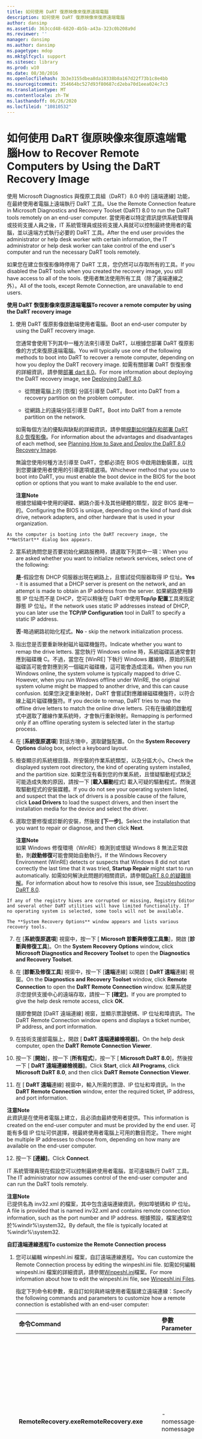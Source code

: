 ```yaml
---
title: 如何使用 DaRT 復原映像來復原遠端電腦
description: 如何使用 DaRT 復原映像來復原遠端電腦
author: dansimp
ms.assetid: 363ccd48-6820-4b5b-a43a-323c0b208a9d
ms.reviewer: ''
manager: dansimp
ms.author: dansimp
ms.pagetype: mdop
ms.mktglfcycl: support
ms.sitesec: library
ms.prod: w10
ms.date: 08/30/2016
ms.openlocfilehash: 3b3e3155dbea8da18338b8a167d22f73b1c8e4bb
ms.sourcegitcommit: 354664bc527d93f80687cd2eba70d1eea024c7c3
ms.translationtype: MT
ms.contentlocale: zh-TW
ms.lasthandoff: 06/26/2020
ms.locfileid: "10810532"
---
```

# <span data-ttu-id="e7b44-103">如何使用 DaRT 復原映像來復原遠端電腦</span><span class="sxs-lookup"><span data-stu-id="e7b44-103">How to Recover Remote Computers by Using the DaRT Recovery Image</span></span>


<span data-ttu-id="e7b44-104">使用 Microsoft Diagnostics 與復原工具組（DaRT）8.0 中的 [遠端連線] 功能，在最終使用者電腦上遠端執行 DaRT 工具。</span><span class="sxs-lookup"><span data-stu-id="e7b44-104">Use the Remote Connection feature in Microsoft Diagnostics and Recovery Toolset (DaRT) 8.0 to run the DaRT tools remotely on an end-user computer.</span></span> <span data-ttu-id="e7b44-105">當使用者以特定資訊提供系統管理員或技術支援人員之後，IT 系統管理員或技術支援人員就可以控制最終使用者的電腦，並以遠端方式執行必要的 DaRT 工具。</span><span class="sxs-lookup"><span data-stu-id="e7b44-105">After the end user provides the administrator or help desk worker with certain information, the IT administrator or help desk worker can take control of the end user's computer and run the necessary DaRT tools remotely.</span></span>

<span data-ttu-id="e7b44-106">如果您在建立恢復影像時停用了 DaRT 工具，您仍然可以存取所有的工具。</span><span class="sxs-lookup"><span data-stu-id="e7b44-106">If you disabled the DaRT tools when you created the recovery image, you still have access to all of the tools.</span></span> <span data-ttu-id="e7b44-107">使用者無法使用所有工具（除了遠端連線之外）。</span><span class="sxs-lookup"><span data-stu-id="e7b44-107">All of the tools, except Remote Connection, are unavailable to end users.</span></span>

**<span data-ttu-id="e7b44-108">使用 DaRT 恢復影像來復原遠端電腦</span><span class="sxs-lookup"><span data-stu-id="e7b44-108">To recover a remote computer by using the DaRT recovery image</span></span>**

1.  <span data-ttu-id="e7b44-109">使用 DaRT 復原影像啟動端使用者電腦。</span><span class="sxs-lookup"><span data-stu-id="e7b44-109">Boot an end-user computer by using the DaRT recovery image.</span></span>

    <span data-ttu-id="e7b44-110">您通常會使用下列其中一種方法來引導至 DaRT，以根據您部署 DaRT 復原影像的方式來復原遠端電腦。</span><span class="sxs-lookup"><span data-stu-id="e7b44-110">You will typically use one of the following methods to boot into DaRT to recover a remote computer, depending on how you deploy the DaRT recovery image.</span></span> <span data-ttu-id="e7b44-111">如需有關部署 DaRT 恢復影像的詳細資訊，請參閱[部署 dart 8.0](deploying-dart-80-dart-8.md)。</span><span class="sxs-lookup"><span data-stu-id="e7b44-111">For more information about deploying the DaRT recovery image, see [Deploying DaRT 8.0](deploying-dart-80-dart-8.md).</span></span>

    -   <span data-ttu-id="e7b44-112">從問題電腦上的 [恢復] 分區引導至 DaRT。</span><span class="sxs-lookup"><span data-stu-id="e7b44-112">Boot into DaRT from a recovery partition on the problem computer.</span></span>

    -   <span data-ttu-id="e7b44-113">從網路上的遠端分區引導至 DaRT。</span><span class="sxs-lookup"><span data-stu-id="e7b44-113">Boot into DaRT from a remote partition on the network.</span></span>

    <span data-ttu-id="e7b44-114">如需每個方法的優點與缺點的詳細資訊，請參閱[規劃如何儲存和部署 DaRT 8.0 恢復影像](planning-how-to-save-and-deploy-the-dart-80-recovery-image-dart-8.md)。</span><span class="sxs-lookup"><span data-stu-id="e7b44-114">For information about the advantages and disadvantages of each method, see [Planning How to Save and Deploy the DaRT 8.0 Recovery Image](planning-how-to-save-and-deploy-the-dart-80-recovery-image-dart-8.md).</span></span>

    <span data-ttu-id="e7b44-115">無論您使用何種方法引導至 DaRT，您都必須在 BIOS 中啟用啟動裝置，以找到您要讓使用者使用的引導選項或選項。</span><span class="sxs-lookup"><span data-stu-id="e7b44-115">Whichever method that you use to boot into DaRT, you must enable the boot device in the BIOS for the boot option or options that you want to make available to the end user.</span></span>

    **<span data-ttu-id="e7b44-116">注意</span><span class="sxs-lookup"><span data-stu-id="e7b44-116">Note</span></span>**  
    <span data-ttu-id="e7b44-117">根據您組織中使用的硬碟、網路介面卡及其他硬體的類型，設定 BIOS 是唯一的。</span><span class="sxs-lookup"><span data-stu-id="e7b44-117">Configuring the BIOS is unique, depending on the kind of hard disk drive, network adapters, and other hardware that is used in your organization.</span></span>



~~~
As the computer is booting into the DaRT recovery image, the **NetStart** dialog box appears.
~~~

2. <span data-ttu-id="e7b44-118">當系統詢問您是否要初始化網路服務時，請選取下列其中一項：</span><span class="sxs-lookup"><span data-stu-id="e7b44-118">When you are asked whether you want to initialize network services, select one of the following:</span></span>

   <span data-ttu-id="e7b44-119">**是**-假設您有 DHCP 伺服器出現在網路上，且嘗試從伺服器取得 IP 位址。</span><span class="sxs-lookup"><span data-stu-id="e7b44-119">**Yes** - it is assumed that a DHCP server is present on the network, and an attempt is made to obtain an IP address from the server.</span></span> <span data-ttu-id="e7b44-120">如果網路使用靜態 IP 位址而不是 DHCP，您可以稍後在 DaRT 中使用**Tcp/ip 配置**工具來指定靜態 IP 位址。</span><span class="sxs-lookup"><span data-stu-id="e7b44-120">If the network uses static IP addresses instead of DHCP, you can later use the **TCP/IP Configuration** tool in DaRT to specify a static IP address.</span></span>

   <span data-ttu-id="e7b44-121">**否**-略過網路初始化程式。</span><span class="sxs-lookup"><span data-stu-id="e7b44-121">**No** - skip the network initialization process.</span></span>

3. <span data-ttu-id="e7b44-122">指出您是否要重新映射磁片磁碟機盤符。</span><span class="sxs-lookup"><span data-stu-id="e7b44-122">Indicate whether you want to remap the drive letters.</span></span> <span data-ttu-id="e7b44-123">當您執行 Windows online 時，系統磁碟區通常會對應到磁碟機 C。不過，當您在 [WinRE] 下執行 Windows 離線時，原始的系統磁碟區可能會對應到另一個磁片磁碟機，這可能會造成混淆。</span><span class="sxs-lookup"><span data-stu-id="e7b44-123">When you run Windows online, the system volume is typically mapped to drive C. However, when you run Windows offline under WinRE, the original system volume might be mapped to another drive, and this can cause confusion.</span></span> <span data-ttu-id="e7b44-124">如果您決定重新映射，DaRT 會嘗試對應離線磁碟機盤符，以符合線上磁片磁碟機盤符。</span><span class="sxs-lookup"><span data-stu-id="e7b44-124">If you decide to remap, DaRT tries to map the offline drive letters to match the online drive letters.</span></span> <span data-ttu-id="e7b44-125">只有在後續的啟動程式中選取了離線作業系統時，才會執行重新映射。</span><span class="sxs-lookup"><span data-stu-id="e7b44-125">Remapping is performed only if an offline operating system is selected later in the startup process.</span></span>

4. <span data-ttu-id="e7b44-126">在 [**系統復原選項**] 對話方塊中，選取鍵盤配置。</span><span class="sxs-lookup"><span data-stu-id="e7b44-126">On the **System Recovery Options** dialog box, select a keyboard layout.</span></span>

5. <span data-ttu-id="e7b44-127">檢查顯示的系統根目錄、所安裝的作業系統類型，以及分區大小。</span><span class="sxs-lookup"><span data-stu-id="e7b44-127">Check the displayed system root directory, the kind of operating system installed, and the partition size.</span></span> <span data-ttu-id="e7b44-128">如果您沒有看到您的作業系統，且懷疑驅動程式缺乏可能造成失敗的原因，請按一下 [**載入驅動**程式] 載入可疑的驅動程式，然後選取驅動程式的安裝媒體。</span><span class="sxs-lookup"><span data-stu-id="e7b44-128">If you do not see your operating system listed, and suspect that the lack of drivers is a possible cause of the failure, click **Load Drivers** to load the suspect drivers, and then insert the installation media for the device and select the driver.</span></span>

6. <span data-ttu-id="e7b44-129">選取您要修復或診斷的安裝，然後按 **[下一步]**。</span><span class="sxs-lookup"><span data-stu-id="e7b44-129">Select the installation that you want to repair or diagnose, and then click **Next**.</span></span>

   **<span data-ttu-id="e7b44-130">注意</span><span class="sxs-lookup"><span data-stu-id="e7b44-130">Note</span></span>**  
   <span data-ttu-id="e7b44-131">如果 Windows 修復環境（WinRE）檢測到或懷疑 Windows 8 無法正常啟動，則**啟動修復**可能會開始自動執行。</span><span class="sxs-lookup"><span data-stu-id="e7b44-131">If the Windows Recovery Environment (WinRE) detects or suspects that Windows 8 did not start correctly the last time that it was tried, **Startup Repair** might start to run automatically.</span></span> <span data-ttu-id="e7b44-132">如需如何解決此問題的相關資訊，請參閱[DaRT 8.0 的疑難排解](troubleshooting-dart-80-dart-8.md)。</span><span class="sxs-lookup"><span data-stu-id="e7b44-132">For information about how to resolve this issue, see [Troubleshooting DaRT 8.0](troubleshooting-dart-80-dart-8.md).</span></span>



~~~
If any of the registry hives are corrupted or missing, Registry Editor and several other DaRT utilities will have limited functionality. If no operating system is selected, some tools will not be available.

The **System Recovery Options** window appears and lists various recovery tools.
~~~

7. <span data-ttu-id="e7b44-133">在 [**系統復原選項**] 視窗中，按一下 [ **Microsoft 診斷與修復工具集**]，開啟 [**診斷與修復工具**]。</span><span class="sxs-lookup"><span data-stu-id="e7b44-133">On the **System Recovery Options** window, click **Microsoft Diagnostics and Recovery Toolset** to open the **Diagnostics and Recovery Toolset**.</span></span>

8. <span data-ttu-id="e7b44-134">在 [**診斷及修復工具**] 視窗中，按一下 [**遠端**連線] 以開啟 [ **DaRT 遠端**連線] 視窗。</span><span class="sxs-lookup"><span data-stu-id="e7b44-134">On the **Diagnostics and Recovery Toolset** window, click **Remote Connection** to open the **DaRT Remote Connection** window.</span></span> <span data-ttu-id="e7b44-135">如果系統提示您提供支援中心的遠端存取，請按一下 **[確定]**。</span><span class="sxs-lookup"><span data-stu-id="e7b44-135">If you are prompted to give the help desk remote access, click **OK**.</span></span>

   <span data-ttu-id="e7b44-136">隨即會開啟 [DaRT 遠端連線] 視窗，並顯示票證號碼、IP 位址和埠資訊。</span><span class="sxs-lookup"><span data-stu-id="e7b44-136">The DaRT Remote Connection window opens and displays a ticket number, IP address, and port information.</span></span>

9. <span data-ttu-id="e7b44-137">在技術支援部電腦上，開啟 [ **DaRT 遠端連線檢視器]**。</span><span class="sxs-lookup"><span data-stu-id="e7b44-137">On the help desk computer, open the **DaRT Remote Connection Viewer**.</span></span>

10. <span data-ttu-id="e7b44-138">按一下 [**開始**]，按一下 [**所有程式**]，按一下 [ **Microsoft DaRT 8.0**]，然後按一下 [ **DaRT 遠端連線檢視器]**。</span><span class="sxs-lookup"><span data-stu-id="e7b44-138">Click **Start**, click **All Programs**, click **Microsoft DaRT 8.0**, and then click **DaRT Remote Connection Viewer**.</span></span>

11. <span data-ttu-id="e7b44-139">在 [ **DaRT 遠端**連線] 視窗中，輸入所需的票證、IP 位址和埠資訊。</span><span class="sxs-lookup"><span data-stu-id="e7b44-139">In the **DaRT Remote Connection** window, enter the required ticket, IP address, and port information.</span></span>

   **<span data-ttu-id="e7b44-140">注意</span><span class="sxs-lookup"><span data-stu-id="e7b44-140">Note</span></span>**  
   <span data-ttu-id="e7b44-141">此資訊是在使用者電腦上建立，且必須由最終使用者提供。</span><span class="sxs-lookup"><span data-stu-id="e7b44-141">This information is created on the end-user computer and must be provided by the end user.</span></span> <span data-ttu-id="e7b44-142">可能有多個 IP 位址可供選擇，視最終使用者電腦上可用的數目而定。</span><span class="sxs-lookup"><span data-stu-id="e7b44-142">There might be multiple IP addresses to choose from, depending on how many are available on the end-user computer.</span></span>



12. <span data-ttu-id="e7b44-143">按一下 **\[連線\]**。</span><span class="sxs-lookup"><span data-stu-id="e7b44-143">Click **Connect**.</span></span>

<span data-ttu-id="e7b44-144">IT 系統管理員現在假設您可以控制最終使用者電腦，並可遠端執行 DaRT 工具。</span><span class="sxs-lookup"><span data-stu-id="e7b44-144">The IT administrator now assumes control of the end-user computer and can run the DaRT tools remotely.</span></span>

**<span data-ttu-id="e7b44-145">注意</span><span class="sxs-lookup"><span data-stu-id="e7b44-145">Note</span></span>**  
<span data-ttu-id="e7b44-146">已提供名為 inv32.xml 的檔案，其中包含遠端連線資訊，例如埠號碼和 IP 位址。</span><span class="sxs-lookup"><span data-stu-id="e7b44-146">A file is provided that is named inv32.xml and contains remote connection information, such as the port number and IP address.</span></span> <span data-ttu-id="e7b44-147">根據預設，檔案通常位於%windir%\\system32。</span><span class="sxs-lookup"><span data-stu-id="e7b44-147">By default, the file is typically located at %windir%\\system32.</span></span>



**<span data-ttu-id="e7b44-148">自訂遠端連線進程</span><span class="sxs-lookup"><span data-stu-id="e7b44-148">To customize the Remote Connection process</span></span>**

1. <span data-ttu-id="e7b44-149">您可以編輯 winpeshl.ini 檔案，自訂遠端連線進程。</span><span class="sxs-lookup"><span data-stu-id="e7b44-149">You can customize the Remote Connection process by editing the winpeshl.ini file.</span></span> <span data-ttu-id="e7b44-150">如需如何編輯 winpeshl.ini 檔案的詳細資訊，請參閱[Winpeshl.ini](https://go.microsoft.com/fwlink/?LinkId=219413)檔案。</span><span class="sxs-lookup"><span data-stu-id="e7b44-150">For more information about how to edit the winpeshl.ini file, see [Winpeshl.ini Files](https://go.microsoft.com/fwlink/?LinkId=219413).</span></span>

   <span data-ttu-id="e7b44-151">指定下列命令和參數，來自訂如何與終端使用者電腦建立遠端連線：</span><span class="sxs-lookup"><span data-stu-id="e7b44-151">Specify the following commands and parameters to customize how a remote connection is established with an end-user computer:</span></span>

   <table>
   <colgroup>
   <col width="33%" />
   <col width="33%" />
   <col width="33%" />
   </colgroup>
   <thead>
   <tr class="header">
   <th align="left"><span data-ttu-id="e7b44-152">命令</span><span class="sxs-lookup"><span data-stu-id="e7b44-152">Command</span></span></th>
   <th align="left"><span data-ttu-id="e7b44-153">參數</span><span class="sxs-lookup"><span data-stu-id="e7b44-153">Parameter</span></span></th>
   <th align="left"><span data-ttu-id="e7b44-154">描述</span><span class="sxs-lookup"><span data-stu-id="e7b44-154">Description</span></span></th>
   </tr>
   </thead>
   <tbody>
   <tr class="odd">
   <td align="left"><p><strong><span data-ttu-id="e7b44-155">RemoteRecovery.exe</span><span class="sxs-lookup"><span data-stu-id="e7b44-155">RemoteRecovery.exe</span></span></strong></p></td>
   <td align="left"><p><span data-ttu-id="e7b44-156">-nomessage</span><span class="sxs-lookup"><span data-stu-id="e7b44-156">-nomessage</span></span></p></td>
   <td align="left"><p><span data-ttu-id="e7b44-157">指定不會顯示確認提示。</span><span class="sxs-lookup"><span data-stu-id="e7b44-157">Specifies that the confirmation prompt is not displayed.</span></span> <strong><span data-ttu-id="e7b44-158">[遠端連線] </strong> 繼續執行，就像最終使用者 &quot; &quot; 對確認提示作出回應時一樣。</span><span class="sxs-lookup"><span data-stu-id="e7b44-158">Remote Connection</strong> continues just as if the end user had responded &quot;Yes&quot; to the confirmation prompt.</span></span></p></td>
   </tr>
   <tr class="even">
   <td align="left"><p><strong><span data-ttu-id="e7b44-159">WaitForConnection.exe</span><span class="sxs-lookup"><span data-stu-id="e7b44-159">WaitForConnection.exe</span></span></strong></p></td>
   <td align="left"><p><span data-ttu-id="e7b44-160">無 (none)</span><span class="sxs-lookup"><span data-stu-id="e7b44-160">none</span></span></p></td>
   <td align="left"><p><span data-ttu-id="e7b44-161">防止自訂腳本繼續進行，直到 <strong> 沒有執行任何遠端連線 </strong> ，或是與使用者電腦建立有效的連線。</span><span class="sxs-lookup"><span data-stu-id="e7b44-161">Prevents a custom script from continuing until either <strong>Remote Connection</strong> is not running or a valid connection is established with the end-user computer.</span></span></p>
   <div class="alert">
   <strong><span data-ttu-id="e7b44-162">重要</span><span class="sxs-lookup"><span data-stu-id="e7b44-162">Important</span></span></strong><br/><p><span data-ttu-id="e7b44-163">這個命令不會提供任何函數（如果它是獨立指定的）。</span><span class="sxs-lookup"><span data-stu-id="e7b44-163">This command serves no function if it is specified independently.</span></span> <span data-ttu-id="e7b44-164">必須在腳本中指定它才能正常運作。</span><span class="sxs-lookup"><span data-stu-id="e7b44-164">It must be specified in a script to function correctly.</span></span></p>
   </div>
   <div>

   </div></td>
   </tr>
   </tbody>
   </table>



2. <span data-ttu-id="e7b44-165">下列是自訂的 winpeshl.ini 檔案範例，只要嘗試啟動到 DaRT，就可以開啟**遠端**連線工具：</span><span class="sxs-lookup"><span data-stu-id="e7b44-165">The following is an example of a winpeshl.ini file that is customized to open the **Remote Connection** tool as soon as an attempt is made to boot into DaRT:</span></span>

   ```ini
   [LaunchApps]
   "%windir%\system32\netstart.exe -network -remount"
   "cmd /C start %windir%\system32\RemoteRecovery.exe -nomessage"
   "%windir%\system32\WaitForConnection.exe"
   "%SYSTEMDRIVE%\sources\recovery\recenv.exe"
   ```

<span data-ttu-id="e7b44-166">當 DaRT 啟動時，會在 RAM 磁碟上的 \\Windows\\System32\\ 中建立檔案 inv32.xml。</span><span class="sxs-lookup"><span data-stu-id="e7b44-166">When DaRT starts, it creates the file inv32.xml in \\Windows\\System32\\ on the RAM disk.</span></span> <span data-ttu-id="e7b44-167">此檔案包含連線資訊： IP 位址、埠和票證號碼。</span><span class="sxs-lookup"><span data-stu-id="e7b44-167">This file contains connection information: IP address, port, and ticket number.</span></span> <span data-ttu-id="e7b44-168">您可以將此檔案複製到網路共用，以觸發問訊台工作流程。</span><span class="sxs-lookup"><span data-stu-id="e7b44-168">You can copy this file to a network share to trigger a Help desk workflow.</span></span> <span data-ttu-id="e7b44-169">例如，自訂程式可以檢查網路共用中的連線檔案，然後建立支援票證或傳送電子郵件通知。</span><span class="sxs-lookup"><span data-stu-id="e7b44-169">For example, a custom program can check the network share for connection files, and then create a support ticket or send email notifications.</span></span>

**<span data-ttu-id="e7b44-170">在命令提示字元執行遠端連線檢視器</span><span class="sxs-lookup"><span data-stu-id="e7b44-170">To run the Remote Connection Viewer at the command prompt</span></span>**

1.  <span data-ttu-id="e7b44-171">若要在命令提示字元執行**DaRT 遠端連線檢視器**，請指定**DartRemoteViewer.exe**命令，並使用下列參數：</span><span class="sxs-lookup"><span data-stu-id="e7b44-171">To run the **DaRT Remote Connection Viewer** at the command prompt, specify the **DartRemoteViewer.exe** command and use the following parameters:</span></span>

    <table>
    <colgroup>
    <col width="50%" />
    <col width="50%" />
    </colgroup>
    <thead>
    <tr class="header">
    <th align="left"><span data-ttu-id="e7b44-172">參數</span><span class="sxs-lookup"><span data-stu-id="e7b44-172">Parameter</span></span></th>
    <th align="left"><span data-ttu-id="e7b44-173">描述</span><span class="sxs-lookup"><span data-stu-id="e7b44-173">Description</span></span></th>
    </tr>
    </thead>
    <tbody>
    <tr class="odd">
    <td align="left"><p><span data-ttu-id="e7b44-174">-ticket = &lt; <em> ticketnumber</em>&gt;</span><span class="sxs-lookup"><span data-stu-id="e7b44-174">-ticket=&lt;<em>ticketnumber</em>&gt;</span></span></p></td>
    <td align="left"><p><span data-ttu-id="e7b44-175">其中 &lt; <em> ticketnumber </em> &gt; 是由遠端連線產生的票證編號，包括虛線。</span><span class="sxs-lookup"><span data-stu-id="e7b44-175">Where &lt;<em>ticketnumber</em>&gt; is the ticket number, including the dashes, that is generated by Remote Connection.</span></span></p></td>
    </tr>
    <tr class="even">
    <td align="left"><p><span data-ttu-id="e7b44-176">-ipaddress = &lt; <em> ipaddress</em>&gt;</span><span class="sxs-lookup"><span data-stu-id="e7b44-176">-ipaddress=&lt;<em>ipaddress</em>&gt;</span></span></p></td>
    <td align="left"><p><span data-ttu-id="e7b44-177">其中， &lt; <em> Ipaddress </em> &gt; 是遠端連線所產生的 IP 位址。</span><span class="sxs-lookup"><span data-stu-id="e7b44-177">Where &lt;<em>ipaddress</em>&gt; is the IP address that is generated by Remote Connection.</span></span></p></td>
    </tr>
    <tr class="odd">
    <td align="left"><p><span data-ttu-id="e7b44-178">-port = &lt; <em> 埠</em>&gt;</span><span class="sxs-lookup"><span data-stu-id="e7b44-178">-port=&lt;<em>port</em>&gt;</span></span></p></td>
    <td align="left"><p><span data-ttu-id="e7b44-179">其中 &lt; <em> port </em> &gt; 是對應至指定 IP 位址的埠。</span><span class="sxs-lookup"><span data-stu-id="e7b44-179">Where &lt;<em>port</em>&gt; is the port that corresponds to the specified IP address.</span></span></p></td>
    </tr>
    </tbody>
    </table>



~~~
**Note**  
The variables for these parameters are created on the end-user computer and must be provided by the end user.
~~~



2. <span data-ttu-id="e7b44-180">如果所有三個參數都已指定，且資料有效，則會在程式啟動時立即嘗試連接。</span><span class="sxs-lookup"><span data-stu-id="e7b44-180">If all three parameters are specified and the data is valid, a connection is immediately tried when the program starts.</span></span> <span data-ttu-id="e7b44-181">如果有任何參數無效，程式就會啟動，就好像沒有指定參數一樣。</span><span class="sxs-lookup"><span data-stu-id="e7b44-181">If any parameter is not valid, the program starts as if there were no parameters specified.</span></span>

## <span data-ttu-id="e7b44-182">相關主題</span><span class="sxs-lookup"><span data-stu-id="e7b44-182">Related topics</span></span>


[<span data-ttu-id="e7b44-183">適用於 DaRT 8.0 的操作</span><span class="sxs-lookup"><span data-stu-id="e7b44-183">Operations for DaRT 8.0</span></span>](operations-for-dart-80-dart-8.md)

[<span data-ttu-id="e7b44-184">使用 DaRT 8.0 復原電腦</span><span class="sxs-lookup"><span data-stu-id="e7b44-184">Recovering Computers Using DaRT 8.0</span></span>](recovering-computers-using-dart-80-dart-8.md)









